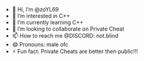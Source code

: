 - 👋 Hi, I’m @zoYL69
- 👀 I’m interested in C++
- 🌱 I’m currently learning C++
- 💞️ I’m looking to collaborate on Private Cheat
- 📫 How to reach me @DISCORD: not.blind
- 😄 Pronouns: male ofc
- ⚡ Fun fact: Private Cheats are better then public!!!

<!---
zoYL69/zoYL69 is a ✨ special ✨ repository because its `README.md` (this file) appears on your GitHub profile.
You can click the Preview link to take a look at your changes.
--->
